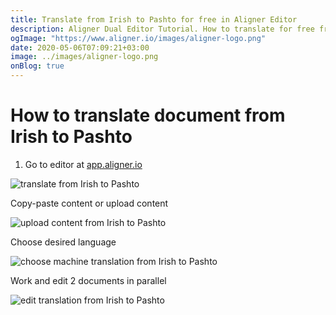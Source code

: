 ```yaml
---
title: Translate from Irish to Pashto for free in Aligner Editor
description: Aligner Dual Editor Tutorial. How to translate for free from Irish to Pashto. Aligner is multilingual document management platform. 
ogImage: "https://www.aligner.io/images/aligner-logo.png"
date: 2020-05-06T07:09:21+03:00
image: ../images/aligner-logo.png
onBlog: true
---
```


# How to translate document from Irish to Pashto

1. Go to editor at [app.aligner.io](https://app.aligner.io "Aligner App web page")

![translate from Irish to Pashto](../aligner-blank-editor.png "translate from Irish to Pashto")

Copy-paste content or upload content

![upload content from Irish to Pashto](../aligner-uploaded-document.png "upload content from Irish to Pashto")

Choose desired language

![choose machine translation from Irish to Pashto](../aligner-language-dropdown.png "choose machine translation from Irish to Pashto")

Work and edit 2 documents in parallel

![edit translation from Irish to Pashto](../aligner-double-sitded-editor.png "edit translation from Irish to Pashto")


